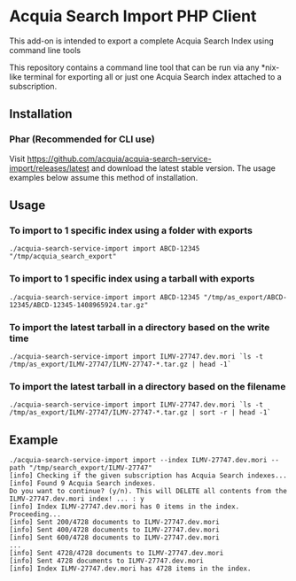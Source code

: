 # Acquia Search Import PHP Client


This add-on is intended to export a complete Acquia Search Index using command line tools

This repository contains a command line tool that can be run via any *nix-like terminal 
for exporting all or just one Acquia Search index attached to a subscription.

## Installation

### Phar (Recommended for CLI use)

Visit https://github.com/acquia/acquia-search-service-import/releases/latest and download the
latest stable version. The usage examples below assume this method of installation.

## Usage

### To import to 1 specific index using a folder with exports

    ./acquia-search-service-import import ABCD-12345 "/tmp/acquia_search_export"

### To import to 1 specific index using a tarball with exports

    ./acquia-search-service-import import ABCD-12345 "/tmp/as_export/ABCD-12345/ABCD-12345-1408965924.tar.gz"

### To import the latest tarball in a directory based on the write time

    ./acquia-search-service-import import ILMV-27747.dev.mori `ls -t /tmp/as_export/ILMV-27747/ILMV-27747-*.tar.gz | head -1`

### To import the latest tarball in a directory based on the filename

    ./acquia-search-service-import import ILMV-27747.dev.mori `ls -t /tmp/as_export/ILMV-27747/ILMV-27747-*.tar.gz | sort -r | head -1`

## Example

    ./acquia-search-service-import import --index ILMV-27747.dev.mori --path "/tmp/search_export/ILMV-27747"
    [info] Checking if the given subscription has Acquia Search indexes...
    [info] Found 9 Acquia Search indexes.
    Do you want to continue? (y/n). This will DELETE all contents from the ILMV-27747.dev.mori index! ... : y
    [info] Index ILMV-27747.dev.mori has 0 items in the index. Proceeding...
    [info] Sent 200/4728 documents to ILMV-27747.dev.mori
    [info] Sent 400/4728 documents to ILMV-27747.dev.mori
    [info] Sent 600/4728 documents to ILMV-27747.dev.mori
    ...
    [info] Sent 4728/4728 documents to ILMV-27747.dev.mori
    [info] Sent 4728 documents to ILMV-27747.dev.mori
    [info] Index ILMV-27747.dev.mori has 4728 items in the index.


